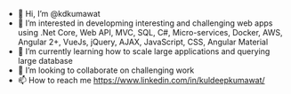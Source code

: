 - 👋 Hi, I’m @kdkumawat
- 👀 I’m interested in developming interesting and challenging web apps using .Net Core, Web API, MVC, SQL, C#, Micro-services, Docker, AWS, Angular 2+, VueJs, jQuery, AJAX, JavaScript, CSS, Angular Material
- 🌱 I’m currently learning how to scale large applications and querying large database
- 💞️ I’m looking to collaborate on challenging work
- 📫 How to reach me https://www.linkedin.com/in/kuldeepkumawat/

<!---
kdkumawat/kdkumawat is a ✨ special ✨ repository because its `README.md` (this file) appears on your GitHub profile.
You can click the Preview link to take a look at your changes.
--->
